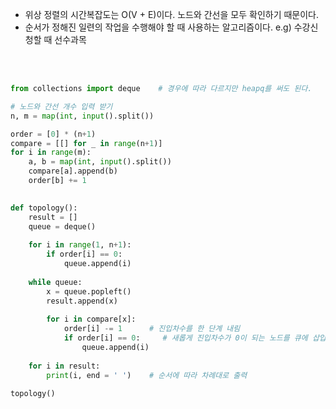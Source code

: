 - 위상 정렬의 시간복잡도는 O(V + E)이다. 노드와 간선을 모두 확인하기 때문이다. 
- 순서가 정해진 일련의 작업을 수행해야 할 때 사용하는 알고리즘이다. e.g) 수강신청할 때 선수과목

</br> </br>

``` python
from collections import deque    # 경우에 따라 다르지만 heapq를 써도 된다.

# 노드와 간선 개수 입력 받기
n, m = map(int, input().split())

order = [0] * (n+1)
compare = [[] for _ in range(n+1)]
for i in range(m):
    a, b = map(int, input().split())
    compare[a].append(b)
    order[b] += 1
    

def topology():
    result = []
    queue = deque()
    
    for i in range(1, n+1):
        if order[i] == 0:
            queue.append(i)
            
    while queue:
        x = queue.popleft()
        result.append(x)
        
        for i in compare[x]:
            order[i] -= 1      # 진입차수를 한 단계 내림
            if order[i] == 0:     # 새롭게 진입차수가 0이 되는 노드를 큐에 삽입
                queue.append(i)    
    
    for i in result:
        print(i, end = ' ')    # 순서에 따라 차례대로 출력
        
topology()

```
